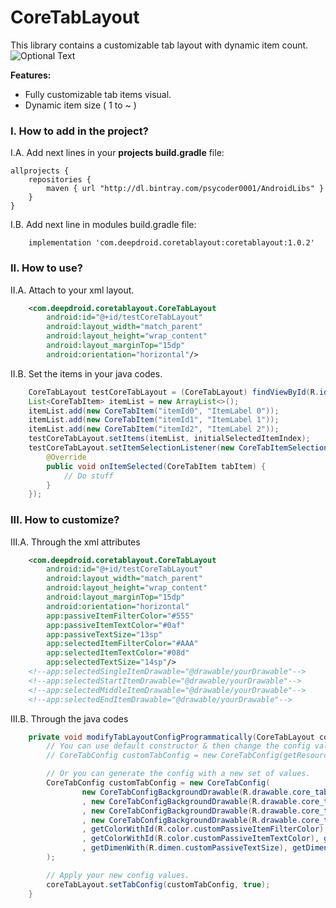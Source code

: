# CoreTabLayout
This library contains a customizable tab layout with dynamic item count.
![Optional Text](../master/ss.png)

**Features:**
* Fully customizable tab items visual.
* Dynamic item size ( 1 to ~ )

### I. How to add in the project?
I.A. Add next lines in your **projects build.gradle** file:
```
allprojects {
    repositories {
        maven { url "http://dl.bintray.com/psycoder0001/AndroidLibs" }
    }
}
```

I.B. Add next line in modules build.gradle file:
```
    implementation 'com.deepdroid.coretablayout:coretablayout:1.0.2'
```

### II. How to use?
II.A. Attach to your xml layout.
```xml
    <com.deepdroid.coretablayout.CoreTabLayout
        android:id="@+id/testCoreTabLayout"
        android:layout_width="match_parent"
        android:layout_height="wrap_content"
        android:layout_marginTop="15dp"
        android:orientation="horizontal"/>
```

II.B. Set the items in your java codes.
```java
    CoreTabLayout testCoreTabLayout = (CoreTabLayout) findViewById(R.id.testCoreTabLayout);
    List<CoreTabItem> itemList = new ArrayList<>();
    itemList.add(new CoreTabItem("itemId0", "ItemLabel 0"));
    itemList.add(new CoreTabItem("itemId1", "ItemLabel 1"));
    itemList.add(new CoreTabItem("itemId2", "ItemLabel 2"));
    testCoreTabLayout.setItems(itemList, initialSelectedItemIndex);
    testCoreTabLayout.setItemSelectionListener(new CoreTabItemSelectionListener() {
        @Override
        public void onItemSelected(CoreTabItem tabItem) {
            // Do stuff
        }
    });
```

### III. How to customize?
III.A. Through the xml attributes
```xml
    <com.deepdroid.coretablayout.CoreTabLayout
        android:id="@+id/testCoreTabLayout"
        android:layout_width="match_parent"
        android:layout_height="wrap_content"
        android:layout_marginTop="15dp"
        android:orientation="horizontal"
        app:passiveItemFilterColor="#555"
        app:passiveItemTextColor="#0af"
        app:passiveTextSize="13sp"
        app:selectedItemFilterColor="#AAA"
        app:selectedItemTextColor="#08d"
        app:selectedTextSize="14sp"/>
    <!--app:selectedSingleItemDrawable="@drawable/yourDrawable"-->
    <!--app:selectedStartItemDrawable="@drawable/yourDrawable"-->
    <!--app:selectedMiddleItemDrawable="@drawable/yourDrawable"-->
    <!--app:selectedEndItemDrawable="@drawable/yourDrawable"-->
```

III.B. Through the java codes
```java
    private void modifyTabLayoutConfigProgrammatically(CoreTabLayout coreTabLayout) {
        // You can use default constructor & then change the config values one by one.
        // CoreTabConfig customTabConfig = new CoreTabConfig(getResources());

        // Or you can generate the config with a new set of values.
        CoreTabConfig customTabConfig = new CoreTabConfig(
                new CoreTabConfigBackgroundDrawable(R.drawable.core_tab_layout_passive_single_item_drawable, R.drawable.core_tab_layout_selected_single_item_drawable)
                , new CoreTabConfigBackgroundDrawable(R.drawable.core_tab_layout_passive_start_item_drawable, R.drawable.core_tab_layout_selected_start_item_drawable)
                , new CoreTabConfigBackgroundDrawable(R.drawable.core_tab_layout_passive_middle_item_drawable, R.drawable.core_tab_layout_selected_middle_item_drawable)
                , new CoreTabConfigBackgroundDrawable(R.drawable.core_tab_layout_passive_end_item_drawable, R.drawable.core_tab_layout_selected_end_item_drawable)
                , getColorWithId(R.color.customPassiveItemFilterColor), getColorWithId(R.color.customSelectedItemFilterColor)
                , getColorWithId(R.color.customPassiveItemTextColor), getColorWithId(R.color.customSelectedItemTextColor)
                , getDimenWith(R.dimen.customPassiveTextSize), getDimenWith(R.dimen.tabLayoutSelectedTextSize)
        );

        // Apply your new config values.
        coreTabLayout.setTabConfig(customTabConfig, true);
    }
```

